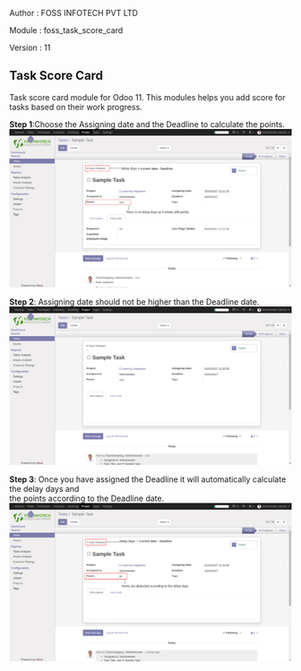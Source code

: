 
Author : FOSS INFOTECH PVT LTD

Module : foss\_task\_score\_card

Version : 11

<h2>Task Score Card</h2>

<p>Task score card module for Odoo 11. This modules helps you add score for tasks based on their work progress.</p>

<b>Step 1</b>:Choose the Assigning date and the Deadline to calculate the points.
<img src="static/description/1.png">

<b>Step 2</b>:  Assigning date should not be higher than the Deadline date.
<img src="static/description/2.png">

<b>Step 3</b>: Once you have assigned the Deadline it will automatically calculate the delay days and <br/> the points according to the Deadline date.
<img src="static/description/3.png">
